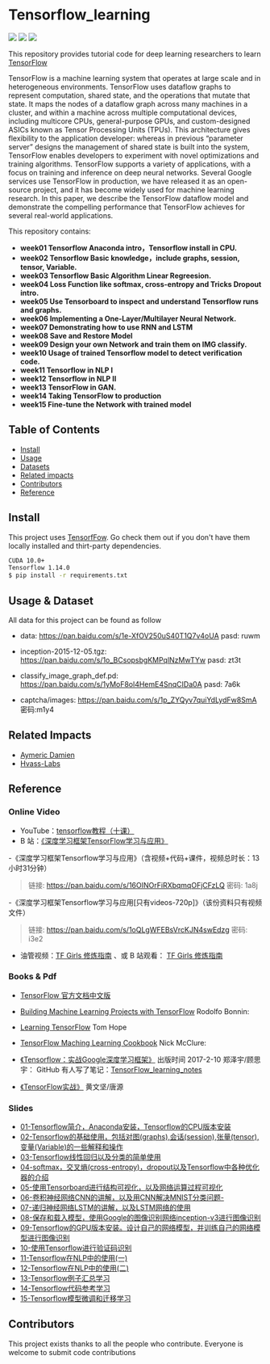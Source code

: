 # Tensorflow_learning

[![](https://img.shields.io/badge/version-1.0.0-brightgreen.svg)](https://github.com/bruce1408/Pytorch_learning)
![](https://img.shields.io/badge/platform-TensorFlow-brightgreen.svg)
![](https://img.shields.io/badge/python-3.7-blue.svg)


This repository provides tutorial code for deep learning researchers to learn [TensorFlow](https://www.tensorflow.org/)

TensorFlow is a machine learning system that operates at large scale and in heterogeneous environments.
TensorFlow uses dataflow graphs to represent computation, shared state, and the operations that mutate that state.
It maps the nodes of a dataflow graph across many machines in a cluster, and within a machine across multiple
computational devices, including multicore CPUs, general-purpose GPUs, and custom-designed ASICs known as Tensor
Processing Units (TPUs). This architecture gives flexibility to the application developer: whereas in previous “parameter server” designs the management of shared state is built into the system, TensorFlow enables
developers to experiment with novel optimizations and training algorithms. TensorFlow supports a variety of applications, with a focus on training and inference on deep neural networks. Several Google services use TensorFlow in production, we have released it as an open-source project, and it has become widely used for machine learning research. In this paper, we describe the TensorFlow dataflow model and demonstrate the compelling performance that TensorFlow achieves for several real-world applications.

This repository contains:

- **week01 Tensorflow Anaconda intro，Tensorflow install in CPU.**
- **week02 Tensorflow Basic knowledge，include graphs, session, tensor, Variable.**
- **week03 Tensorflow Basic Algorithm Linear Regreesion.**
- **week04 Loss Function like softmax, cross-entropy and  Tricks Dropout intro.**
- **week05 Use Tensorboard to inspect and understand Tensorflow runs and graphs.**
- **week06 Implementing a One-Layer/Multilayer Neural Network.**
- **week07 Demonstrating how to use RNN and LSTM**
- **week08 Save and Restore Model**
- **week09 Design your own Network and train them on IMG classify.**
- **week10 Usage of trained Tensorflow model to detect verification code.**
- **week11 Tensorflow in NLP I**
- **week12 Tensorflow in NLP II**
- **week13 TensorFlow in GAN.**
- **week14 Taking TensorFlow to production**
- **week15 Fine-tune the Network with trained model**

## Table of Contents

- [Install](#install)
- [Usage](#usage)
- [Datasets](#dataset)
- [Related impacts](#relatedimpacts)
- [Contributors](#Contributors)
- [Reference](#Reference)

## Install

This project uses [TensorfFow](https://tensorflow.org/). Go check them out if you don't have them locally installed and thirt-party dependencies.

```sh
CUDA 10.0+
Tensorflow 1.14.0
$ pip install -r requirements.txt
```

## Usage & Dataset

All data for this project can be found as follow

- data: <https://pan.baidu.com/s/1e-XfOV250uS40T1Q7v4oUA>  pasd: ruwm

- inception-2015-12-05.tgz: <https://pan.baidu.com/s/1o_BCsopsbgKMPqlNzMwTYw>  pasd: zt3t
- classify_image_graph_def.pd: <https://pan.baidu.com/s/1yMoF8ol4HemE4SnqCIDa0A>  pasd: 7a6k
- captcha/images: <https://pan.baidu.com/s/1p_ZYQyv7quiYdLydFw8SmA>  密码:m1y4

## Related Impacts

- [Aymeric Damien](https://github.com/aymericdamien)
- [Hvass-Labs](https://github.com/Hvass-Labs)



## Reference

### Online Video

- YouTube：[tensorflow教程（十课）](https://www.youtube.com/watch?v=eAtGqz8ytOI&list=PLjSwXXbVlK6IHzhLOMpwHHLjYmINRstrk&index=2&t=0s)
- B 站：[《深度学习框架TensorFlow学习与应用》](https://www.bilibili.com/video/av20542427/)

-《深度学习框架Tensorflow学习与应用》（含视频+代码+课件，视频总时长：13小时31分钟）

> 链接: <https://pan.baidu.com/s/16OINOrFiRXbqmqOFjCFzLQ> 密码: 1a8j

-《深度学习框架Tensorflow学习与应用[只有videos-720p]》（该份资料只有视频文件）

> 链接: <https://pan.baidu.com/s/1oQLgWFEBsVrcKJN4swEdzg> 密码: i3e2

- 油管视频：[TF Girls 修炼指南](https://www.youtube.com/watch?v=TrWqRMJZU8A&list=PLwY2GJhAPWRcZxxVFpNhhfivuW0kX15yG&index=2) 、或 B 站观看： [TF Girls 修炼指南](https://space.bilibili.com/16696495/#/channel/detail?cid=1588)


### Books & Pdf

- [TensorFlow 官方文档中文版](http://www.tensorfly.cn/tfdoc/get_started/introduction.html)
- [Building Machine Learning Projects with TensorFlow](https://www.amazon.com/Building-Machine-Learning-Projects-TensorFlow/dp/1786466589) Rodolfo Bonnin:

- [Learning TensorFlow](https://www.amazon.com/Learning-TensorFlow-Guide-Building-Systems/dp/1491978511) Tom Hope

- [TensorFlow Maching Learning Cookbook](https://www.amazon.com/TensorFlow-Machine-Learning-Cookbook-intelligent/dp/1789131685) Nick McClure:
- [《Tensorflow：实战Google深度学习框架》](https://book.douban.com/subject/26976457/) 出版时间 2017-2-10 郑泽宇/顾思宇：
GitHub 有人写了笔记：[TensorFlow_learning_notes](https://github.com/cookeem/TensorFlow_learning_notes)
- [《TensorFlow实战》](https://book.douban.com/subject/26974266/) 黄文坚/唐源

### Slides

- [01-Tensorflow简介，Anaconda安装，Tensorflow的CPU版本安装](/week01/01-Tensorflow简介，Anaconda安装，Tensorflow的CPU版本安装.md)
- [02-Tensorflow的基础使用，包括对图(graphs),会话(session),张量(tensor),变量(Variable)的一些解释和操作](/week02/02-Tensorflow的基础使用，包括对图\(graphs\),会话\(session\),张量\(tensor\),变量\(Variable\)的一些解释和操作.md)
- [03-Tensorflow线性回归以及分类的简单使用](/week03/03-Tensorflow线性回归以及分类的简单使用.md)
- [04-softmax，交叉熵(cross-entropy)，dropout以及Tensorflow中各种优化器的介绍](/week04/04-softmax，交叉熵\(cross-entropy\)，dropout以及Tensorflow中各种优化器的介绍.md)
- [05-使用Tensorboard进行结构可视化，以及网络运算过程可视化](/week05/05-使用Tensorboard进行结构可视化，以及网络运算过程可视化.md)
- [06-卷积神经网络CNN的讲解，以及用CNN解决MNIST分类问题-](/week06/06-卷积神经网络CNN的讲解，以及用CNN解决MNIST分类问题.md)
- [07-递归神经网络LSTM的讲解，以及LSTM网络的使用](/week07/07-递归神经网络LSTM的讲解，以及LSTM网络的使用.md)
- [08-保存和载入模型，使用Google的图像识别网络inception-v3进行图像识别](/week08/08-保存和载入模型，使用Google的图像识别网络inception-v3进行图像识别.md)
- [09-Tensorflow的GPU版本安装。设计自己的网络模型，并训练自己的网络模型进行图像识别](/week09/09-Tensorflow的GPU版本安装。设计自己的网络模型，并训练自己的网络模型进行图像识别.md)
- [10-使用Tensorflow进行验证码识别](/week10/10-使用Tensorflow进行验证码识别.md)
- [11-Tensorflow在NLP中的使用(一)](/week11/11-Tensorflow在NLP中的使用\(一\).md)
- [12-Tensorflow在NLP中的使用(二)](/week12/12-Tensorflow在NLP中的使用\(二\).md)
- [13-Tensorflow例子汇总学习](/week13/contributing.md)
- [14-Tensorflow代码参考学习](/week14/README.md)
- [15-Tensorflow模型微调和迁移学习](/week15)

## Contributors

This project exists thanks to all the people who contribute.
Everyone is welcome to submit code contributions
